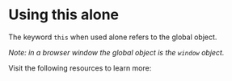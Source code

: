 # Using this alone

The keyword `this` when used alone refers to the global object.

_Note: in a browser window the global object is the `window` object._

Visit the following resources to learn more:

